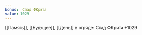 ```yaml
---
bonus:  Спад ФКрита 
value: 1029
---
```

[[Память]], [[Будущее]], [[День]] в отряде: Спад ФКрита +1029
